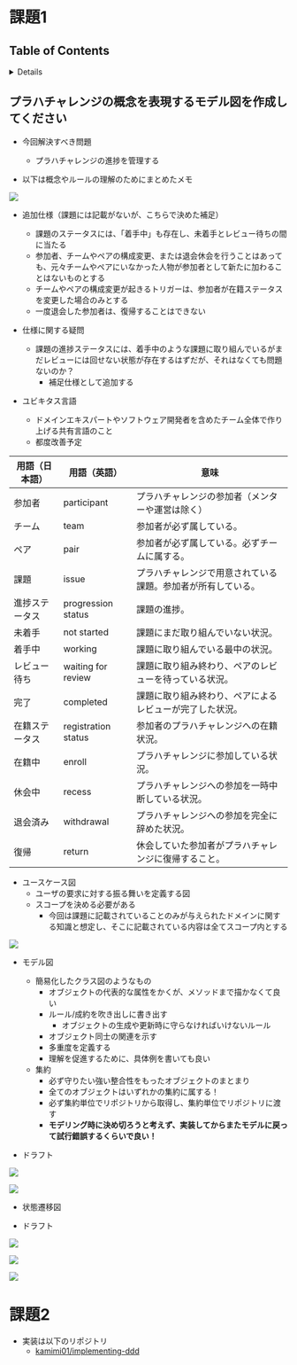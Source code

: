 # 課題1

## Table of Contents
<!-- START doctoc generated TOC please keep comment here to allow auto update -->
<!-- DON'T EDIT THIS SECTION, INSTEAD RE-RUN doctoc TO UPDATE -->
<details>
<summary>Details</summary>

  - [プラハチャレンジの概念を表現するモデル図を作成してください](#%E3%83%97%E3%83%A9%E3%83%8F%E3%83%81%E3%83%A3%E3%83%AC%E3%83%B3%E3%82%B8%E3%81%AE%E6%A6%82%E5%BF%B5%E3%82%92%E8%A1%A8%E7%8F%BE%E3%81%99%E3%82%8B%E3%83%A2%E3%83%87%E3%83%AB%E5%9B%B3%E3%82%92%E4%BD%9C%E6%88%90%E3%81%97%E3%81%A6%E3%81%8F%E3%81%A0%E3%81%95%E3%81%84)
- [課題2](#%E8%AA%B2%E9%A1%8C2)

</details>
<!-- END doctoc generated TOC please keep comment here to allow auto update -->

## プラハチャレンジの概念を表現するモデル図を作成してください

- 今回解決すべき問題
  - プラハチャレンジの進捗を管理する

- 以下は概念やルールの理解のためにまとめたメモ

![](../../assets/praha_challenge_note.jpg)

- 追加仕様（課題には記載がないが、こちらで決めた補足）
  - 課題のステータスには、「着手中」も存在し、未着手とレビュー待ちの間に当たる
  - 参加者、チームやペアの構成変更、または退会休会を行うことはあっても、元々チームやペアにいなかった人物が参加者として新たに加わることはないものとする
  - チームやペアの構成変更が起きるトリガーは、参加者が在籍ステータスを変更した場合のみとする
  - 一度退会した参加者は、復帰することはできない
- 仕様に関する疑問
  - 課題の進捗ステータスには、着手中のような課題に取り組んでいるがまだレビューには回せない状態が存在するはずだが、それはなくても問題ないのか？
    - 補足仕様として追加する

- ユビキタス言語
  - ドメインエキスパートやソフトウェア開発者を含めたチーム全体で作り上げる共有言語のこと
  - 都度改善予定

|用語（日本語）|用語（英語）|意味|
|------------|--------------|---------------------|
|参加者|participant|プラハチャレンジの参加者（メンターや運営は除く）|
|チーム|team|参加者が必ず属している。|
|ペア|pair|参加者が必ず属している。必ずチームに属する。|
|課題|issue|プラハチャレンジで用意されている課題。参加者が所有している。|
|進捗ステータス|progression status|課題の進捗。|
|未着手|not started|課題にまだ取り組んでいない状況。|
|着手中|working|課題に取り組んでいる最中の状況。|
|レビュー待ち|waiting for review|課題に取り組み終わり、ペアのレビューを待っている状況。|
|完了|completed|課題に取り組み終わり、ペアによるレビューが完了した状況。|
|在籍ステータス|registration status|参加者のプラハチャレンジへの在籍状況。|
|在籍中|enroll|プラハチャレンジに参加している状況。|
|休会中|recess|プラハチャレンジへの参加を一時中断している状況。|
|退会済み|withdrawal|プラハチャレンジへの参加を完全に辞めた状況。|
|復帰|return|休会していた参加者がプラハチャレンジに復帰すること。|

- ユースケース図
  - ユーザの要求に対する振る舞いを定義する図
  - スコープを決める必要がある
    - 今回は課題に記載されていることのみが与えられたドメインに関する知識と想定し、そこに記載されている内容は全てスコープ内とする

![](../../assets/praha_challenge_usecase.png)

- モデル図
  - 簡易化したクラス図のようなもの
    - オブジェクトの代表的な属性をかくが、メソッドまで描かなくて良い
    - ルール/成約を吹き出しに書き出す
      - オブジェクトの生成や更新時に守らなければいけないルール
    - オブジェクト同士の関連を示す
    - 多重度を定義する
    - 理解を促進するために、具体例を書いても良い
  - 集約
    - 必ず守りたい強い整合性をもったオブジェクトのまとまり
    - 全てのオブジェクトはいずれかの集約に属する！
    - 必ず集約単位でリポジトリから取得し、集約単位でリポジトリに渡す
    - **モデリング時に決め切ろうと考えず、実装してからまたモデルに戻って試行錯誤するくらいで良い！**

- ドラフト

![](../../assets/domain_model_draft.jpg)

![](../assets/../../assets/ドメインモデル図.png)

- 状態遷移図

- ドラフト

![](../../assets/state_machine_draft.jpg)

![](../../assets/在籍ステータス状態遷移図.png)

![](../../assets/進捗ステータス状態遷移図.png)

# 課題2

- 実装は以下のリポジトリ
  - [kamimi01/implementing-ddd](https://github.com/kamimi01/implementing-ddd)